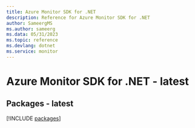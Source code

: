```yaml
---
title: Azure Monitor SDK for .NET
description: Reference for Azure Monitor SDK for .NET
author: SameergMS
ms.author: sameerg
ms.data: 05/31/2023
ms.topic: reference
ms.devlang: dotnet
ms.service: monitor
---
```

# Azure Monitor SDK for .NET - latest
## Packages - latest
[!INCLUDE [packages](monitor-index.md)]